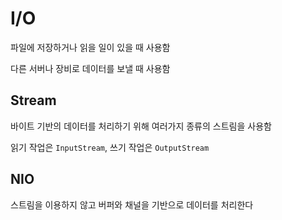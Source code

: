 # I/O

파일에 저장하거나 읽을 일이 있을 때 사용함

다른 서버나 장비로 데이터를 보낼 때 사용함

## Stream

바이트 기반의 데이터를 처리하기 위해 여러가지 종류의 스트림을 사용함

읽기 작업은 `InputStream`, 쓰기 작업은 `OutputStream`



## NIO

스트림을 이용하지 않고 버퍼와 채널을 기반으로 데이터를 처리한다

